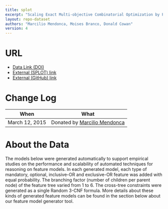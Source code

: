 ```yaml
---
title: splot
excerpt: "Scaling Exact Multi-objective Combinatorial Optimization by Parallelization"
layout: repo-dataset
authors: "Marcilio Mendonca, Moises Branco, Donald Cowan"
version: 4
---
```



# URL

* [Data Link (DOI)](https://doi.org/10.5281/zenodo.322478)
* [External (SPLOT) link](http://www.splot-research.org)
* [External (GitHub) link](https://github.com/marcilio/splot)

# Change Log

When | What
---- | ----
March 12, 2015 | Donated by [Marcilio Mendonca](/repo/people/data-donors/promise4.html)


# About the Data

The models below were generated automatically to support empirical studies on the performance and scalability of automated techniques for reasoning on feature models. In each generated model, each type of mandatory, optional, inclusive-OR and exclusive-OR feature was added with equal probability. The branching factor (number of children per parent node) of the feature tree varied from 1 to 6. The cross-tree constraints were generated as a single Random 3-CNF formula. More details about these kinds of generated feature models can be found in the section below about our feature model generator tool.
